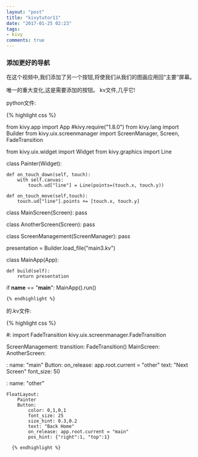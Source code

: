 ```yaml
---
layout: "post"
title: "kivytutor11"
date: "2017-01-25 02:23"
tags:
- kivy
comments: true
---
```


### 添加更好的导航
在这个视频中,我们添加了另一个按钮,将使我们从我们的图画应用回“主要”屏幕。

唯一的重大变化,这是需要添加的按钮。 kv文件,几乎它!

python文件:

{% highlight css %}

from kivy.app import App
#kivy.require("1.8.0")
from kivy.lang import Builder
from kivy.uix.screenmanager import ScreenManager, Screen, FadeTransition

from kivy.uix.widget import Widget
from kivy.graphics import Line


class Painter(Widget):

    def on_touch_down(self, touch):
        with self.canvas:
            touch.ud["line"] = Line(points=(touch.x, touch.y))

    def on_touch_move(self,touch):
        touch.ud["line"].points += [touch.x, touch.y]


class MainScreen(Screen):
    pass

class AnotherScreen(Screen):
    pass

class ScreenManagement(ScreenManager):
    pass


presentation = Builder.load_file("main3.kv")

class MainApp(App):

    def build(self):
        return presentation

if __name__ == "__main__":
    MainApp().run()



    {% endhighlight %}



的.kv文件:

{% highlight css %}

#: import FadeTransition kivy.uix.screenmanager.FadeTransition

ScreenManagement:
	transition: FadeTransition()
	MainScreen:
	AnotherScreen:

<MainScreen>:
	name: "main"
	Button:
		on_release: app.root.current = "other"
		text: "Next Screen"
		font_size: 50

<AnotherScreen>:
	name: "other"

	FloatLayout:
		Painter
		Button:
			color: 0,1,0,1
			font_size: 25
			size_hint: 0.3,0.2
			text: "Back Home"
			on_release: app.root.current = "main"
			pos_hint: {"right":1, "top":1}

      {% endhighlight %}
	
